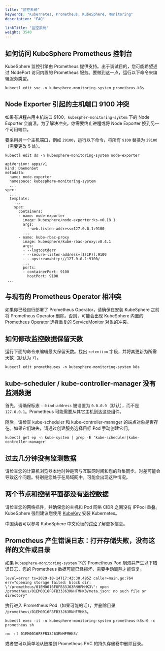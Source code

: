 ```yaml
---
title: "监控系统"
keywords: "Kubernetes, Prometheus, KubeSphere, Monitoring"
description: "FAQ"

linkTitle: "监控系统"
weight: 3540
---
```


## 如何访问 KubeSphere Prometheus 控制台

KubeSphere 监控引擎由 Prometheus 提供支持。出于调试目的，您可能希望通过 NodePort 访问内置的 Prometheus 服务。要做到这一点，运行以下命令来编辑服务类型。

```shell
kubectl edit svc -n kubesphere-monitoring-system prometheus-k8s
```

## Node Exporter 引起的主机端口 9100 冲突

如果有进程占用主机端口 9100，`kubespher-monitoring-system` 下的 Node Exporter 会崩溃。为了解决冲突，你需要终止进程或将 Node Exporter 换到另一个可用端口。

要采用另一个主机端口，例如 `29100`，运行以下命令，将所有 `9100` 替换为 `29100`（需要更改 5 处）。
 
 ```shell
 kubectl edit ds -n kubesphere-monitoring-system node-exporter
 ```
 
 ```shell
 apiVersion: apps/v1
 kind: DaemonSet
 metadata:
   name: node-exporter
   namespace: kubesphere-monitoring-system
   ...
 spec:
   ...
   template:
     ...
     spec:
       containers:
       - name: node-exporter
         image: kubesphere/node-exporter:ks-v0.18.1
         args:
         - --web.listen-address=127.0.0.1:9100
         ...
       - name: kube-rbac-proxy
         image: kubesphere/kube-rbac-proxy:v0.4.1
         args:
         - --logtostderr
         - --secure-listen-address=[$(IP)]:9100
         - --upstream=http://127.0.0.1:9100/
         ...
         ports:
         - containerPort: 9100
           hostPort: 9100
  ...
```

## 与现有的 Prometheus Operator 相冲突

如果你已经自行部署了 Prometheus Operator，请确保在安装 KubeSphere 之前将 Prometheus Operator 删除。否则，可能会出现 KubeSphere 内置的 Prometheus Operator 选择重复的 ServiceMonitor 对象的冲突。

## 如何修改监控数据保留天数

运行下面的命令来编辑最大保留天数。找出 `retention` 字段，并将其更新为所需天数（默认为 7）。

```shell
kubectl edit prometheuses -n kubesphere-monitoring-system k8s
```

## kube-scheduler / kube-controller-manager 没有监测数据

首先，请确保标志 `--bind-address` 被设置为 `0.0.0.0`（默认），而不是 `127.0.0.1`。Prometheus 可能需要从其它主机到达这些组件。

随后，请检查 kube-scheduler 和 kube-controller-manager 的端点对象是否存在。如果它们缺失，请通过创建服务选择目标 Pod 手动创建它们。

```shell
kubectl get ep -n kube-system | grep -E 'kube-scheduler|kube-controller-manager'
```

## 过去几分钟没有监测数据

请检查您的计算机浏览器本地时钟是否与互联网时间和您的群集同步。时差可能会导致这个问题。特别是您处于在局域网中，可能会出现这种情况。

## 两个节点和控制平面都没有监控数据

请检查您的网络插件，并确保您的主机和 Pod 网络 CIDR 之间没有 IPPool 重叠。KubeSphere 强烈建议您使用 [KubeKey](https://github.com/kubesphere/kubekey) 安装 Kubernetes。

中国读者可以参考 KubeSphere 中文论坛的[讨论](https://kubesphere.com.cn/forum/d/2027/16)了解更多信息。

## Prometheus 产生错误日志：打开存储失败，没有这样的文件或目录

如果 `kubesphere-monitoring-system` 下的 Prometheus Pod 崩溃并产生以下错误日志，您的 Prometheus 数据可能已经损坏，需要手动删除才能恢复。

```
level=error ts=2020-10-14T17:43:30.485Z caller=main.go:764 err="opening storage failed: block dir: \"/prometheus/01EM0016F8FB33J63RNHFMHK3\": open /prometheus/01EM0016F8FB33J63RNHFMHK3/meta.json: no such file or directory"
```

执行进入 Prometheus Pod（如果可能的话），并删除目录 `/prometheus/01EM0016F8FB33J63RNHFMHK3`。

```shell
kubectl exec -it -n kubesphere-monitoring-system prometheus-k8s-0 -c prometheus sh

rm -rf 01EM0016F8FB33J63RNHFMHK3/
```

或者您可以简单地从链接到 Prometheus PVC 的持久存储卷中删除目录。
